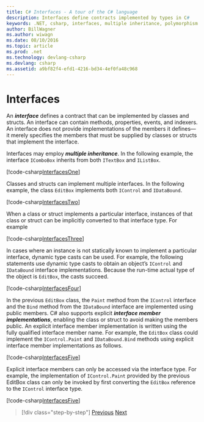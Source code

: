 ```yaml
---
title: C# Interfaces - A tour of the C# language
description: Interfaces define contracts implemented by types in C#
keywords: .NET, csharp, interfaces, multiple inheritance, polymorphism
author: BillWagner
ms.author: wiwagn
ms.date: 08/10/2016
ms.topic: article
ms.prod: .net
ms.technology: devlang-csharp
ms.devlang: csharp
ms.assetid: a9bf82f4-efd1-4216-bd34-4ef0fa48c968
---
```


# Interfaces

An ***interface*** defines a contract that can be implemented by classes and structs. An interface can contain methods, properties, events, and indexers. An interface does not provide implementations of the members it defines—it merely specifies the members that must be supplied by classes or structs that implement the interface.

Interfaces may employ ***multiple inheritance***. In the following example, the interface `IComboBox` inherits from both `ITextBox` and `IListBox`.

[!code-csharp[InterfacesOne](../../../samples/snippets/csharp/tour/interfaces/Program.cs#L5-L17)]

Classes and structs can implement multiple interfaces. In the following example, the class `EditBox` implements both `IControl` and `IDataBound`.

[!code-csharp[InterfacesTwo](../../../samples/snippets/csharp/tour/interfaces/Program.cs#L19-L27)]

When a class or struct implements a particular interface, instances of that class or struct can be implicitly converted to that interface type. For example

[!code-csharp[InterfacesThree](../../../samples/snippets/csharp/tour/interfaces/Program.cs#L33-L35)]

In cases where an instance is not statically known to implement a particular interface, dynamic type casts can be used. For example, the following statements use dynamic type casts to obtain an object’s `IControl` and `IDataBound` interface implementations. Because the run-time actual type of the object is `EditBox`, the casts succeed.

[!code-csharp[InterfacesFour](../../../samples/snippets/csharp/tour/interfaces/Program.cs#L40-L42)]

In the previous `EditBox` class, the `Paint` method from the `IControl` interface and the `Bind` method from the `IDataBound` interface are implemented using public members. C# also supports explicit ***interface member implementations***, enabling the class or struct to avoid making the members public. An explicit interface member implementation is written using the fully qualified interface member name. For example, the `EditBox` class could implement the `IControl.Paint` and `IDataBound.Bind` methods using explicit interface member implementations as follows.

[!code-csharp[InterfacesFive](../../../samples/snippets/csharp/tour/interfaces/Program.cs#L60-L64)]

Explicit interface members can only be accessed via the interface type. For example, the implementation of `IControl.Paint` provided by the previous EditBox class can only be invoked by first converting the `EditBox` reference to the `IControl` interface type.

[!code-csharp[InterfacesFive](../../../samples/snippets/csharp/tour/interfaces/Program.cs#L71-L74)]

> [!div class="step-by-step"]
> [Previous](arrays.md)
> [Next](enums.md)
